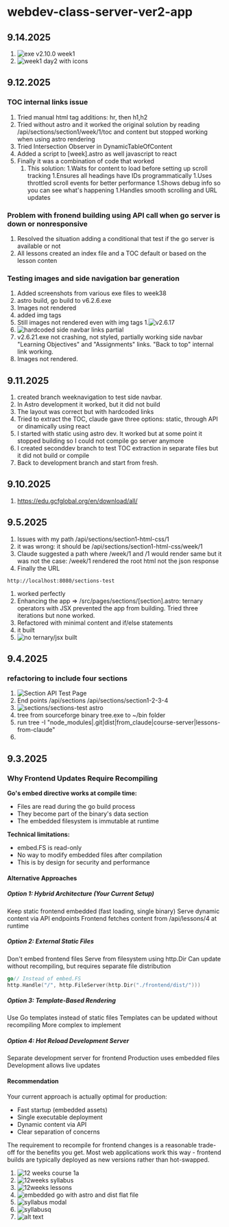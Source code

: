 # webdev-class-server-ver2-app

## 9.14.2025
1. ![exe v2.10.0 week1](image-5.png)
1. ![week1 day2 with icons](image-6.png)
## 9.12.2025

### TOC internal links issue
1. Tried manual html tag additions: hr, then h1,h2
1. Tried without astro and it worked the original solution by reading /api/sections/section1/week/1/toc and content but stopped working when using astro rendering
1. Tried  Intersection Observer in DynamicTableOfContent
1. Added a script to [week].astro as well javascript to react
1. Finally it was a combination of code that worked
    1. This solution:
    1.Waits for content to load before setting up scroll tracking
    1.Ensures all headings have IDs programmatically
    1.Uses throttled scroll events for better performance
    1.Shows debug info so you can see what's happening
    1.Handles smooth scrolling and URL updates

### Problem with fronend building using API call when go server is down or nonresponsive
1. Resolved the situation adding a conditional that test if the go server is available or not
1. All lessons created an index file and a TOC default or based on the lesson conten

### Testing images and side navigation bar generation

1. Added screenshots from various exe files to week38
1. astro build, go build to v6.2.6.exe
1. Images not rendered
1. added img tags
1. Still images not rendered even with img tags
1.![v2.6.17](image-3.png)
1. ![hardcoded side navbar links partial](image-4.png)
1. v2.6.21.exe not crashing, not styled, partially working side navbar "Learning Objectives" and "Assignments" links. "Back to top" internal link working.
1. Images not rendered.


## 9.11.2025
1. created branch weeknavigation to test side navbar. 
1. In Astro development it worked, but it did not build
1. The layout was correct but with hardcoded links
1. Tried to extract the TOC, claude gave three options: static, through API or dinamically using react
1. I started with static using astro dev. It worked but at some point it stopped building so I could not compile go server anymore
1. I created seconddev branch to test TOC extraction in separate files but it did not build or compile
1. Back to development branch and start from fresh.

## 9.10.2025
1. https://edu.gcfglobal.org/en/download/all/

## 9.5.2025
1. Issues with my path /api/sections/section1-html-css/1
1. it was wrong: it should be /api/sections/section1-html-css/week/1
1. Claude suggested a path where /week/1 and /1 would render same but it was not the case: /week/1 rendered the root html not the json response
1. Finally the URL
```
http://localhost:8080/sections-test
```
1. worked perfectly
1. Enhancing the app => /src/pages/sections/[section].astro: ternary operators with JSX prevented the app from building. Tried three iterations but none worked.
1. Refactored with minimal content and if/else statements
1. it built
1. ![no ternary/jsx built](image-2.png)

## 9.4.2025

### refactoring to include four sections

1. ![Section API Test Page](image.png)
1. End points /api/sections /api/sections/section1-2-3-4
1. ![sections/sections-test astro](image-1.png)
1. tree from sourceforge binary tree.exe to ~/bin folder
1. run tree -I "node_modules|.git|dist|from_claude|course-server|lessons-from-claude"
1. 

## 9.3.2025

### Why Frontend Updates Require Recompiling
**Go's embed directive works at compile time:**

- Files are read during the go build process
- They become part of the binary's data section
- The embedded filesystem is immutable at runtime

**Technical limitations:**

- embed.FS is read-only
- No way to modify embedded files after compilation
- This is by design for security and performance

#### Alternative Approaches
##### Option 1: Hybrid Architecture (Your Current Setup)

Keep static frontend embedded (fast loading, single binary)
Serve dynamic content via API endpoints
Frontend fetches content from /api/lessons/4 at runtime

##### Option 2: External Static Files

Don't embed frontend files
Serve from filesystem using http.Dir
Can update without recompiling, but requires separate file distribution
```go
go// Instead of embed.FS
http.Handle("/", http.FileServer(http.Dir("./frontend/dist/")))
```

##### Option 3: Template-Based Rendering

Use Go templates instead of static files
Templates can be updated without recompiling
More complex to implement

##### Option 4: Hot Reload Development Server

Separate development server for frontend
Production uses embedded files
Development allows live updates

#### Recommendation
Your current approach is actually optimal for production:

- Fast startup (embedded assets)
- Single executable deployment
- Dynamic content via API
- Clear separation of concerns

The requirement to recompile for frontend changes is a reasonable trade-off for the benefits you get. Most web applications work this way - frontend builds are typically deployed as new versions rather than hot-swapped.

1. ![12 weeks course 1a](image-folder/image-4.png)
1. ![12weeks syllabus](image-folder/image-5.png)
1. ![12weeks lessons](image-folder/image-6.png)
1. ![embedded go with astro and dist flat file](image-folder/image-3.png)
1. ![syllabus modal](image-folder/image-2.png)
1. ![syllabusq](image-folder/image-1.png)
1. ![alt text](./lessons/image.png)
